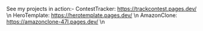 See my projects in action:-
ContestTracker: https://trackcontest.pages.dev/ \n
HeroTemplate: https://herotemplate.pages.dev/ \n
AmazonClone: https://amazonclone-47l.pages.dev/ \n
